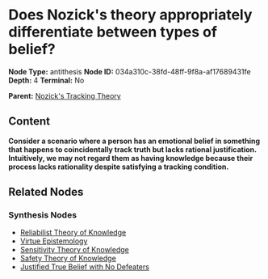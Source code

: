 # Does Nozick's theory appropriately differentiate between types of belief?

**Node Type:** antithesis
**Node ID:** 034a310c-38fd-48ff-9f8a-af17689431fe
**Depth:** 4
**Terminal:** No

**Parent:** [Nozick's Tracking Theory](nozicks-tracking-theory-synthesis-5ca139e0-92bc-4aed-95bd-2f9adf2bbf81.md)

## Content

**Consider a scenario where a person has an emotional belief in something that happens to coincidentally track truth but lacks rational justification. Intuitively, we may not regard them as having knowledge because their process lacks rationality despite satisfying a tracking condition.**

## Related Nodes

### Synthesis Nodes

- [Reliabilist Theory of Knowledge](reliabilist-theory-of-knowledge-synthesis-ff722d42-a087-49a4-9c91-a4609ddd911a.md)
- [Virtue Epistemology](virtue-epistemology-synthesis-213a8500-0e71-41a4-8c2a-9e9b59d5a9e9.md)
- [Sensitivity Theory of Knowledge](sensitivity-theory-of-knowledge-synthesis-e69f1803-ffec-41dd-bd90-a62d8c08bc26.md)
- [Safety Theory of Knowledge](safety-theory-of-knowledge-synthesis-4ec098a9-be92-4f64-87c6-00d756713f2c.md)
- [Justified True Belief with No Defeaters](justified-true-belief-with-no-defeaters-synthesis-e72c8bee-9e5a-4518-ab33-295e4196908e.md)
